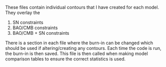 These files contain individual contours that I have created for each model. They overlay the 
  1. SN constraints
  2. BAO/CMB constraints
  3. BAO/CMB + SN constraints

There is a section in each file where the burn-in can be changed which should be used if altering/creating any contours. Each time the code is run, the burn-in is then saved. This file is then called when making model comparison tables to ensure the correct statistics is used.
